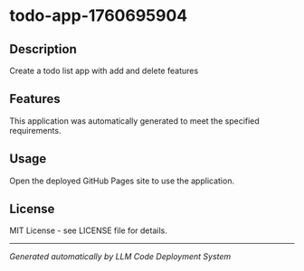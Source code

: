 # todo-app-1760695904

## Description

Create a todo list app with add and delete features

## Features

This application was automatically generated to meet the specified requirements.

## Usage

Open the deployed GitHub Pages site to use the application.

## License

MIT License - see LICENSE file for details.

---

*Generated automatically by LLM Code Deployment System*